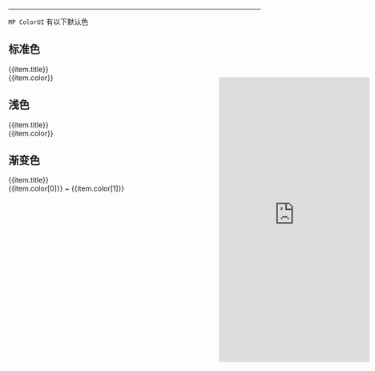 ***

`MP ColorUI` 有以下默认色

## 标准色

<div style='display: flex; flex-wrap: wrap; justify-content: flex-start'>
  <div :style='`border-radius: 8px; width: 120px; height: 60px; background-color: ${item.color}; color: ${item.fontColor}; display: flex; flex-direction: column; justify-content: center; align-items: center; flex: 0 0 auto; margin: 10px`' v-for="item in baseColor" >
    <div>{{item.title}}</div>
    <div>{{item.color}}</div>
  </div>
</div>

## 浅色

<div style='display: flex; flex-wrap: wrap; justify-content: flex-start'>
  <div :style='`border-radius: 8px; width: 120px; height: 60px; background-color: ${item.color}; color: ${item.fontColor}; display: flex; flex-direction: column; justify-content: center; align-items: center; flex: 0 0 auto; margin: 10px`' v-for="item in lightColor" >
    <div>{{item.title}}</div>
    <div>{{item.color}}</div>
  </div>
</div>

## 渐变色

<div style='display: flex; flex-wrap: wrap; justify-content: flex-start'>
  <div :style='`border-radius: 8px; width: 200px; height: 60px; background: linear-gradient(45deg, ${item.color[0]}, ${item.color[1]}); color: #fff; display: flex; flex-direction: column; justify-content: center; align-items: center; flex: 0 0 auto; margin: 10px`' v-for="item in gradualColor" >
    <div>{{item.title}}</div>
    <div>{{item.color[0]}} ~ {{item.color[1]}}</div>
  </div>
</div>

<div style="position: fixed; right:10px; top: 5%">
<iframe style="border: 1px solid antiquewhite" src="https://www.yysssl.com.cn/#/pages/components/color/index" height="568" width="300"></iframe>
</div>

<script>
new Vue({
  el: '#main',
  data: {
      baseColor: [
        {
          title: 'red',
          color: '#e54d42',
          fontColor: '#ffffff'
        },
        {
          title: 'orange',
          color: '#f37b1d',
          fontColor: '#ffffff'
        },
        {
          title: 'yellow',
          color: '#fbbd08',
          fontColor: '#ffffff'
        },
        {
          title: 'olive',
          color: '#8dc63f',
          fontColor: '#ffffff'
        },
        {
          title: 'green',
          color: '#39b54a',
          fontColor: '#ffffff'
        },
        {
          title: 'cyan',
          color: '#1cbbb4',
          fontColor: '#ffffff'
        },
        {
          title: 'blue',
          color: '#0081ff',
          fontColor: '#ffffff'
        },
        {
          title: 'purple',
          color: '#6739b6',
          fontColor: '#ffffff'
        },
        {
          title: 'mauve',
          color: '#9c26b0',
          fontColor: '#ffffff'
        },
        {
          title: 'pink',
          color: '#e03997',
          fontColor: '#ffffff'
        },
        {
          title: 'brown',
          color: '#a5673f',
          fontColor: '#ffffff'
        },
        {
          title: 'grey',
          color: '#8799a3',
          fontColor: '#ffffff'
        },
        {
          title: 'black',
          color: '#333333',
          fontColor: '#ffffff'
        },
        {
          title: 'gray',
          color: '#aaaaaa',
          fontColor: '#ffffff'
        },
        {
          title: 'white',
          color: '#ffffff',
          fontColor: '#000000'
        }
      ],
    lightColor: [
      {
        title: 'redLight',
        color: '#fadbd9',
        fontColor: '#e54d42'
      },
      {
        title: 'orangeLight',
        color: '#fde6d2',
        fontColor: '#f37b1d'
      },
      {
        title: 'yellowLight',
        color: '#fef2ce',
        fontColor: '#fbbd08'
      },
      {
        title: 'oliveLight',
        color: '#e8f4d9',
        fontColor: '#8dc63f'
      },
      {
        title: 'greenLight',
        color: '#d7f0db',
        fontColor: '#39b54a'
      },
      {
        title: 'cyanLight',
        color: '#d2f1f0',
        fontColor: '#1cbbb4'
      },
      {
        title: 'blueLight',
        color: '#cce6ff',
        fontColor: '#0081ff'
      },
      {
        title: 'purpleLight',
        color: '#e1d7f0',
        fontColor: '#6739b6'
      },
      {
        title: 'mauveLight',
        color: '#ebd4ef',
        fontColor: '#9c26b0'
      },
      {
        title: 'pinkLight',
        color: '#f9d7ea',
        fontColor: '#e03997'
      },
      {
        title: 'brownLight',
        color: '#ede1d9',
        fontColor: '#a5673f'
      },
      {
        title: 'greyLight',
        color: '#e7ebed',
        fontColor: '#8799a3'
      }
    ],
    gradualColor: [
      {
        title: 'gradualRed',
        color: ['#f43f3b', '#ec008c']
      },
      {
        title: 'gradualOrange',
        color: ['#ff9700', '#ed1c24']
      },
      {
        title: 'gradualGreen',
        color: ['#39b54a', '#8dc63f']
      },
      {
        title: 'gradualPurple',
        color: ['#9000ff', '#5e00ff']
      },
      {
        title: 'gradualPink',
        color: ['#ec008c', '#6739b6']
      },
      {
        title: 'gradualBlue',
        color: ['#0081ff', '#1cbbb4']
      }
    ]
  }
})
</script>
